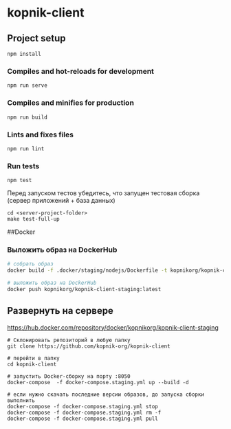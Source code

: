 # kopnik-client

## Project setup
```
npm install
```

### Compiles and hot-reloads for development
```
npm run serve
```

### Compiles and minifies for production
```
npm run build
```

### Lints and fixes files
```
npm run lint
```

### Run tests

```
npm test
```

Перед запуском тестов убедитесь, что запущен тестовая сборка (сервер приложений + база данных)

```
cd <server-project-folder>
make test-full-up
```


##Docker

### Выложить образ на DockerHub

```bash
# собрать образ
docker build -f .docker/staging/nodejs/Dockerfile -t kopnikorg/kopnik-client-staging:latest .

# выложить образ на DockerHub
docker push kopnikorg/kopnik-client-staging:latest
```

## Развернуть на сервере

https://hub.docker.com/repository/docker/kopnikorg/kopnik-client-staging

```
# Склонировать репозиторий в любую папку 
git clone https://github.com/kopnik-org/kopnik-client

# перейти в папку 
cd kopnik-client

# запустить Docker-сборку на порту :8050
docker-compose  -f docker-compose.staging.yml up --build -d

# если нужно скачать последние версии образов, до запуска сборки выполнить
docker-compose -f docker-compose.staging.yml stop
docker-compose -f docker-compose.staging.yml rm -f
docker-compose -f docker-compose.staging.yml pull   
``` 
